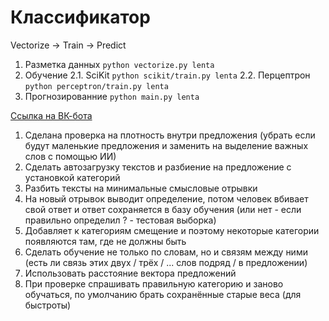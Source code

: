 # Классификатор

Vectorize -> Train -> Predict

1. Разметка данных ``` python vectorize.py lenta ```
2. Обучение
2.1. SciKit ``` python scikit/train.py lenta ```
2.2. Перцептрон ``` python perceptron/train.py lenta ```
3. Прогнозированние ``` python main.py lenta ```


[Ссылка на ВК-бота]()


1. Сделана проверка на плотность внутри предложения (убрать если будут маленькие предложения и заменить на выделение важных слов с помощью ИИ)
2. Сделать автозагрузку текстов и разбиение на предложение с установкой категорий
3. Разбить тексты на минимальные смысловые отрывки
4. На новый отрывок выводит определение, потом человек вбивает свой ответ и ответ сохраняется в базу обучения (или нет - если правильно определил ? - тестовая выборка)
5. Добавляет к категориям смещение и поэтому некоторые категории появляются там, где не должны быть
6. Сделать обучение не только по словам, но и связям между ними (есть ли связь этих двух / трёх / ... слов подряд / в предложении)
7. Использовать расстояние вектора предложений
8. При проверке спрашивать правильную категорию и заново обучаться, по умолчанию брать сохранённые старые веса (для быстроты)
